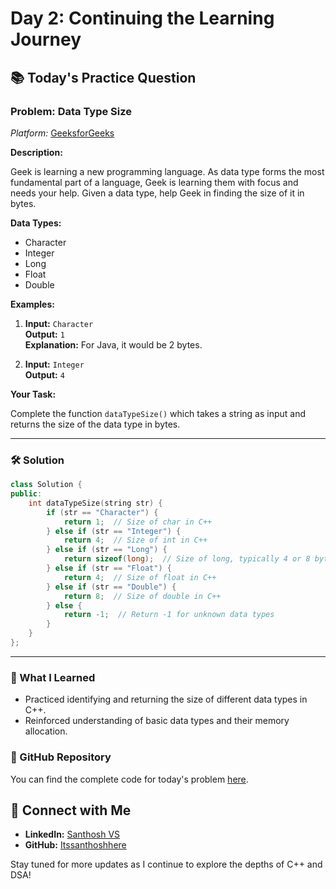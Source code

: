 # Day 2: Continuing the Learning Journey

## 📚 Today's Practice Question

### Problem: Data Type Size
*Platform:* [GeeksforGeeks](https://www.geeksforgeeks.org/)

**Description:**

Geek is learning a new programming language. As data type forms the most fundamental part of a language, Geek is learning them with focus and needs your help. Given a data type, help Geek in finding the size of it in bytes.

**Data Types:**
- Character
- Integer
- Long
- Float
- Double

**Examples:**

1. **Input:** `Character`  
   **Output:** `1`  
   **Explanation:** For Java, it would be 2 bytes.

2. **Input:** `Integer`  
   **Output:** `4`

**Your Task:**

Complete the function `dataTypeSize()` which takes a string as input and returns the size of the data type in bytes.

---

### 🛠 Solution

```cpp
class Solution {
public:
    int dataTypeSize(string str) {
        if (str == "Character") {
            return 1;  // Size of char in C++
        } else if (str == "Integer") {
            return 4;  // Size of int in C++
        } else if (str == "Long") {
            return sizeof(long);  // Size of long, typically 4 or 8 bytes
        } else if (str == "Float") {
            return 4;  // Size of float in C++
        } else if (str == "Double") {
            return 8;  // Size of double in C++
        } else {
            return -1;  // Return -1 for unknown data types
        }
    }
};
```

---

### 🚀 What I Learned

- Practiced identifying and returning the size of different data types in C++.
- Reinforced understanding of basic data types and their memory allocation.

### 🔗 GitHub Repository

You can find the complete code for today's problem [here](https://github.com/Itssanthoshhere/DSA/tree/main/C%2B%2B%20with%20DSA-learning-journey/Day%202%20-%20Exploring%20Data%20Types%20in%20C%2B%2B). 

## 🔗 Connect with Me
- **LinkedIn:** [Santhosh VS](https://www.linkedin.com/in/thesanthoshvs/)
- **GitHub:** [Itssanthoshhere](https://github.com/Itssanthoshhere)

Stay tuned for more updates as I continue to explore the depths of C++ and DSA!
